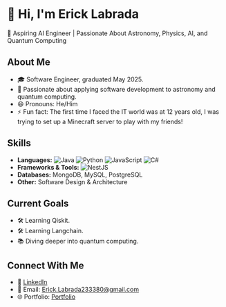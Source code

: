 # 👋 Hi, I'm Erick Labrada  
🚀 Aspiring AI Engineer | Passionate About Astronomy, Physics, AI, and Quantum Computing  

## About Me  
- 🎓 Software Engineer, graduated May 2025.  
- 🌌 Passionate about applying software development to astronomy and quantum computing.  
- 😄 Pronouns: He/Him  
- ⚡ Fun fact: The first time I faced the IT world was at 12 years old, I was trying to set up a Minecraft server to play with my friends!  

## Skills  
- **Languages:** ![Java](https://img.shields.io/badge/Java-ED8B00?style=flat&logo=java&logoColor=white) ![Python](https://img.shields.io/badge/Python-3776AB?style=flat&logo=python&logoColor=white) ![JavaScript](https://img.shields.io/badge/JavaScript-F7DF1E?style=flat&logo=javascript&logoColor=black) ![C#](https://img.shields.io/badge/C%23-239120?style=flat&logo=csharp&logoColor=white)  
- **Frameworks & Tools:** ![NestJS](https://img.shields.io/badge/NestJS-E0234E?style=flat&logo=nestjs&logoColor=white)
- **Databases:** MongoDB, MySQL, PostgreSQL  
- **Other:** Software Design & Architecture  

## Current Goals  
- 🛠️ Learning Qiskit.  
- 🛠️ Learning Langchain.  
- 📚 Diving deeper into quantum computing.  

## Connect With Me  
- 💼 [LinkedIn](https://www.linkedin.com/in/ErickLabrada)  
- 📧 Email: Erick.Labrada233380@gmail.com  
- 🌐 Portfolio: [Portfolio](https://ericklabrada.github.io/)  

